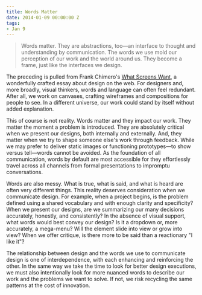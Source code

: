 ```yaml
---
title: Words Matter
date: 2014-01-09 00:00:00 Z
tags:
- Jan 9
---
```


> Words matter. They are abstractions, too—an interface to thought and understanding by communication. The words we use mold our perception of our work and the world around us. They become a frame, just like the interfaces we design.

The preceding is pulled from Frank Chimero's [What Screens Want](https://frankchimero.com/blog/2013/what-screens-want/), a wonderfully crafted essay about design on the web. For designers and, more broadly, visual thinkers, words and language can often feel redundant. After all, we work on canvases, crafting wireframes and compositions for people to see. In a different universe, our work could stand by itself without added explanation.

This of course is not reality. Words matter and they impact our work. They matter the moment a problem is introduced. They are absolutely critical when we present our designs, both internally and externally. And, they matter when we try to shape someone else's work through feedback. While we may prefer to deliver static images or functioning prototypes—to show versus tell—words cannot be avoided. As the foundation of all communication, words by default are most accessible for they effortlessly travel across all channels from formal presentations to impromptu conversations.

Words are also messy. What is true, what is said, and what is heard are often very different things. This reality deserves consideration when we communicate design. For example, when a project begins, is the problem defined using a shared vocabulary and with enough clarity and specificity? When we present our designs, are we summarizing our many decisions accurately, honestly, and consistently? In the absence of visual support, what words would best convey our design? Is it a dropdown or, more accurately, a mega-menu? Will the element slide into view or grow into view? When we offer critique, is there more to be said than a reactionary "I like it"?

The relationship between design and the words we use to communicate design is one of interdependence, with each enhancing and reinforcing the other. In the same way we take the time to look for better design executions, we must also intentionally look for more nuanced words to describe our work and the problems we want to solve. If not, we risk recycling the same patterns at the cost of innovation.
